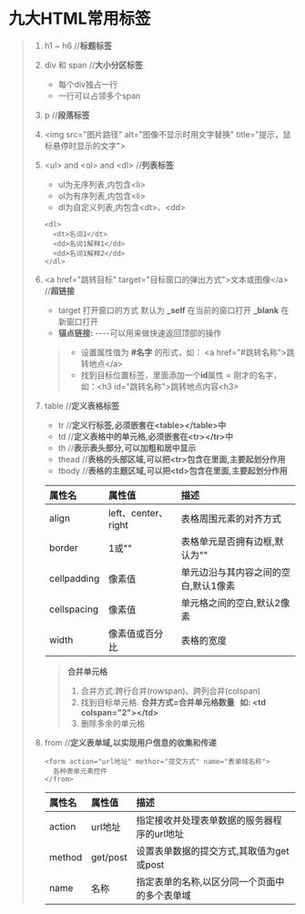 # 九大HTML常用标签
> 1. h1 ~ h6 //**标题标签**
> 2. div 和 span //**大小分区标签**
>     - 每个div独占一行
>     - 一行可以占领多个span
> 3. p //**段落标签**
> 4. &lt;img src="图片路径" alt="图像不显示时用文字替换" title="提示，鼠标悬停时显示的文字">
> 5. &lt;ul> and &lt;ol> and &lt;dl> //**列表标签**
>     - ul为无序列表,内包含&lt;li>
>     - ol为有序列表,内包含&lt;li>
>     - dl为自定义列表,内包含&lt;dt>、&lt;dd>
>     ```
>     <dl>
>       <dt>名词1</dt>
>       <dd>名词1解释1</dd>
>       <dd>名词1解释2</dd>
>     </dl>
>     ```
> 6. &lt;a href="跳转目标" target="目标窗口的弹出方式">文本或图像&lt;/a> //**超链接**
>     - target 打开窗口的方式 默认为 **_self** 在当前的窗口打开 **_blank** 在新窗口打开
>     - **锚点链接:** ----可以用来做快速返回顶部的操作
>    > - 设置属性值为 **#名字** 的形式，如： &lt;a href="#跳转名称">跳转地点&lt;/a>
>    > - 找到目标位置标签，里面添加一个**id**属性 = 刚才的名字，如：&lt;h3 id="跳转名称">跳转地点内容&lt;h3>
> 7. table //**定义表格标签**
>     - tr //**定义行标签,必须嵌套在&lt;table>&lt;/table>中**
>     - td //**定义表格中的单元格,必须嵌套在&lt;tr>&lt;/tr>中**
>     - th //**表示表头部分,可以加粗和居中显示**
>     - thead //**表格的头部区域,可以把&lt;tr>包含在里面,主要起划分作用**
>     - tbody //**表格的主题区域,可以把&lt;td>包含在里面,主要起划分作用**
>    
>    | 属性名 | 属性值 | 描述 |
>    | :--- | :--- | :--- |
>    | align | left、center、right | 表格周围元素的对齐方式 |
>    | border | 1或"" | 表格单元是否拥有边框,默认为"" |
>    | cellpadding | 像素值 | 单元边沿与其内容之间的空白,默认1像素 |
>    | cellspacing | 像素值 | 单元格之间的空白,默认2像素 |
>    | width | 像素值或百分比 | 表格的宽度 |
>    >**合并单元格**
>    > 1. 合并方式:跨行合并(rowspan)、跨列合并(colspan)
>    > 2. 找到目标单元格. **合并方式=合并单元格数量 &nbsp;&nbsp;如: &lt;td colspan="2">&lt;/td>**
>    > 3. 删除多余的单元格
> 8. from //**定义表单域,以实现用户信息的收集和传递**
>     ```
>     <form action="url地址" methor="提交方式" name="表单域名称">
>       各种表单元素控件
>     </from>
>     ```
>    | 属性名 | 属性值 | 描述 |
>    | :--- | :--- | :--- |
>    | action | url地址 | 指定接收并处理表单数据的服务器程序的url地址 |
>    | method | get/post | 设置表单数据的提交方式,其取值为get或post |
>    | name | 名称 | 指定表单的名称,以区分同一个页面中的多个表单域 |
>    
